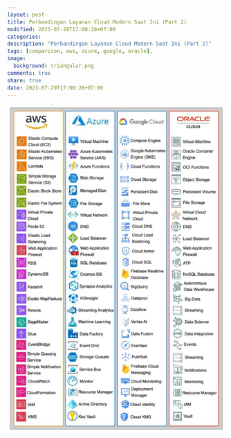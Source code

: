 ```yaml
---
layout: post
title: Perbandingan Layanan Cloud Modern Saat Ini (Part 2)
modified: 2023-07-29T17:00:28+07:00
categories:
description: "Perbandingan Layanan Cloud Modern Saat Ini (Part 2)"
tags: [comparison, aws, azure, google, oracle],
image:
  background: triangular.png
comments: true
share: true
date: 2023-07-29T17:00:28+07:00
---
```



![cheatsheet-perbandingan-layanan-cloud](/images/2023/comparison-cloud-services-2023-part-2.jpg)

